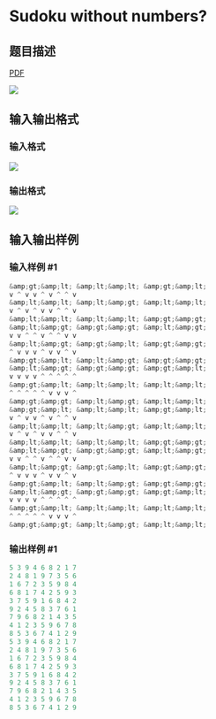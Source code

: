 # Sudoku without numbers?

## 题目描述

[problemUrl]: https://uva.onlinejudge.org/index.php?option=com_onlinejudge&Itemid=8&category=27&page=show_problem&problem=2617

[PDF](https://uva.onlinejudge.org/external/115/p11570.pdf)

![](https://cdn.luogu.com.cn/upload/vjudge_pic/UVA11570/8a85a12a1408fe9abecd1c5cc2b57f380cd5e0a1.png)

## 输入输出格式

### 输入格式

![](https://cdn.luogu.com.cn/upload/vjudge_pic/UVA11570/af0f75bff1b0e2fc48f788b017e57ec1960a9e93.png)

### 输出格式

![](https://cdn.luogu.com.cn/upload/vjudge_pic/UVA11570/5f07ba23a39e99c9b98ddcce1d7cb3dc5ce0a4fc.png)

## 输入输出样例

### 输入样例 #1

```cpp
&amp;gt;&amp;lt; &amp;lt;&amp;lt; &amp;gt;&amp;lt;
v ^ v v ^ v ^ ^ v
&amp;lt;&amp;lt; &amp;lt;&amp;gt; &amp;lt;&amp;lt;
v ^ v ^ v v ^ ^ v
&amp;lt;&amp;lt; &amp;lt;&amp;lt; &amp;gt;&amp;gt;
&amp;lt;&amp;gt; &amp;gt;&amp;gt; &amp;lt;&amp;gt;
v v ^ ^ v ^ ^ v v
&amp;lt;&amp;gt; &amp;gt;&amp;lt; &amp;gt;&amp;gt;
^ v v v ^ v v ^ v
&amp;gt;&amp;lt; &amp;lt;&amp;gt; &amp;gt;&amp;gt;
&amp;lt;&amp;gt; &amp;gt;&amp;gt; &amp;gt;&amp;lt;
v v v v ^ ^ ^ ^ ^
&amp;gt;&amp;lt; &amp;lt;&amp;lt; &amp;lt;&amp;lt;
^ ^ ^ ^ ^ v v v ^
&amp;gt;&amp;gt; &amp;lt;&amp;gt; &amp;lt;&amp;lt;
&amp;gt;&amp;lt; &amp;lt;&amp;lt; &amp;gt;&amp;lt;
v ^ v v ^ v ^ ^ v
&amp;lt;&amp;lt; &amp;lt;&amp;gt; &amp;lt;&amp;lt;
v ^ v ^ v v ^ ^ v
&amp;lt;&amp;lt; &amp;lt;&amp;lt; &amp;gt;&amp;gt;
&amp;lt;&amp;gt; &amp;gt;&amp;gt; &amp;lt;&amp;gt;
v v ^ ^ v ^ ^ v v
&amp;lt;&amp;gt; &amp;gt;&amp;lt; &amp;gt;&amp;gt;
^ v v v ^ v v ^ v
&amp;gt;&amp;lt; &amp;lt;&amp;gt; &amp;gt;&amp;gt;
&amp;lt;&amp;gt; &amp;gt;&amp;gt; &amp;gt;&amp;lt;
v v v v ^ ^ ^ ^ ^
&amp;gt;&amp;lt; &amp;lt;&amp;lt; &amp;lt;&amp;lt;
^ ^ ^ ^ ^ v v v ^
&amp;gt;&amp;gt; &amp;lt;&amp;gt; &amp;lt;&amp;lt;
```


### 输出样例 #1

```cpp
5 3 9 4 6 8 2 1 7
2 4 8 1 9 7 3 5 6
1 6 7 2 3 5 9 8 4
6 8 1 7 4 2 5 9 3
3 7 5 9 1 6 8 4 2
9 2 4 5 8 3 7 6 1
7 9 6 8 2 1 4 3 5
4 1 2 3 5 9 6 7 8
8 5 3 6 7 4 1 2 9
5 3 9 4 6 8 2 1 7
2 4 8 1 9 7 3 5 6
1 6 7 2 3 5 9 8 4
6 8 1 7 4 2 5 9 3
3 7 5 9 1 6 8 4 2
9 2 4 5 8 3 7 6 1
7 9 6 8 2 1 4 3 5
4 1 2 3 5 9 6 7 8
8 5 3 6 7 4 1 2 9
```


